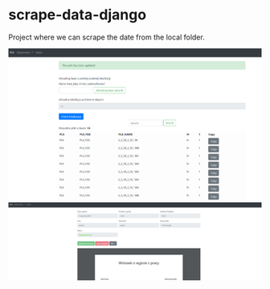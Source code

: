# scrape-data-django
Project where we can scrape the date from the local folder. 

![alt text](https://raw.githubusercontent.com/marcmas/scrape-data-django/master/scrape.png)
![alt text](https://raw.githubusercontent.com/marcmas/scrape-data-django/master/statements.png)
